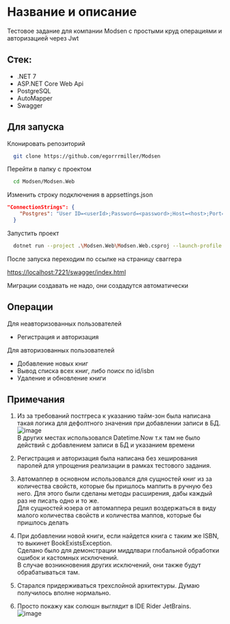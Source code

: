 
# Название и описание

Тестовое задание для компании Modsen с простыми круд операциями и авторизацией через Jwt

## Стек:
- .NET 7
- ASP.NET Core Web Api
- PostgreSQL
- AutoMapper
- Swagger

## Для запуска

Клонировать репозиторий

```bash
  git clone https://github.com/egorrrmiller/Modsen
```

Перейти в папку с проектом

```bash
  cd Modsen/Modsen.Web
```

Изменить строку подключения в appsettings.json

```json
"ConnectionStrings": {
    "Postgres": "User ID=<userId>;Password=<password>;Host=<host>;Port=<port>;Database=modsen;"
  }
```

Запустить проект

```bash
  dotnet run --project .\Modsen.Web\Modsen.Web.csproj --launch-profile https
```

После запуска переходим по ссылке на страницу сваггера

<https://localhost:7221/swagger/index.html>

Миграции создавать не надо, они создадутся автоматически


## Операции

Для неавторизованных пользователей
- Регистрация и авторизация

Для авторизованных пользователей
- Добавление новых книг
- Вывод списка всех книг, либо поиск по id/isbn
- Удаление и обновление книги


## Примечания
1. Из за требований постгреса к указанию тайм-зон была написана такая логика для дефолтного значения при добавлении записи в БД. <br/>
![image](https://user-images.githubusercontent.com/44502536/233639053-3041f862-769d-4fc5-9536-de4241fcb8f2.png) <br/>
В других местах использовался Datetime.Now т.к там не было действий с добавлением записи в БД и указанием времени

2. Регистрация и авторизация была написана без хеширования паролей для упрощения реализации в рамках тестового задания.

3. Автомаппер в основном использовался для сущностей книг из за количества свойств, которые бы пришлось маппить в ручную без него. Для этого были сделаны методы расширения, дабы каждый раз не писать одно и то же. <br/>
Для сущностей юзера от автомаппера решил воздержаться в виду малого количества свойств и количества маппов, которые бы пришлось делать

4. При добавлении новой книги, если найдется книга с таким же ISBN, то выкинет BookExistsException. <br/>
Сделано было для демонстрации миддлвари глобальной обработки ошибок и кастомных исключений. <br/>
В случае возникновения других исключений, они также будут обрабатываться там.

5. Старался придерживаться трехслойной архитектуры. Думаю получилось вполне нормально.

6. Просто покажу как солюшн выглядит в IDE Rider JetBrains. <br/>
![image](https://user-images.githubusercontent.com/44502536/233641501-13d00aa6-fa55-4058-a03b-8694b0df309a.png)

